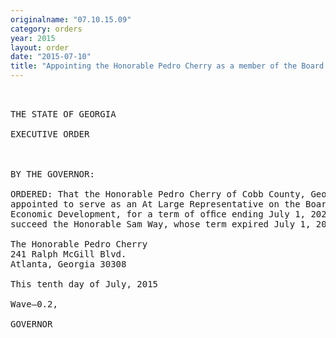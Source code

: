 ```yaml
---
originalname: "07.10.15.09"
category: orders
year: 2015
layout: order
date: "2015-07-10"
title: "Appointing the Honorable Pedro Cherry as a member of the Board of Economic Development"
---
```

<pre>
 

THE STATE OF GEORGIA

EXECUTIVE ORDER

 

BY THE GOVERNOR:

ORDERED: That the Honorable Pedro Cherry of Cobb County, Georgia, is
appointed to serve as an At Large Representative on the Board of
Economic Development, for a term of ofﬁce ending July 1, 2020, to
succeed the Honorable Sam Way, whose term expired July 1, 2015.

The Honorable Pedro Cherry
241 Ralph McGill Blvd.
Atlanta, Georgia 30308

This tenth day of July, 2015

Wave—0.2,

GOVERNOR

 

 

</pre>
